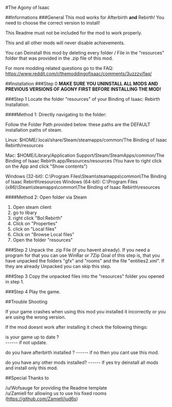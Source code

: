 

#The Agony of Isaac

                                                                                                                                                                                                                             

##Informations
###General
This mod works for Afterbirth __and__ Rebirth! You need to choose the correct version to install!

This Readme must not be included for the mod to work properly.

This and all other mods will never disable achievements.

You can Deinstall this mod by deleting every folder / File in the "resources" folder that was provided in the .zip file of this mod.


For more modding related questions go to the FAQ: 
https://www.reddit.com/r/themoddingofisaac/comments/3uzzzv/faq/

##Installation
###Step 0
__MAKE SURE YOU UNINSTALL ALL MODS AND PREVIOUS VERSIONS OF AGONY FIRST BEFORE INSTALLING THE MOD!__

###Step 1
Locate the folder "resources" of your Binding of Isaac: Rebirth  Installation.



####Method 1: Directly navigating to the folder: 

Follow the Folder Path provided below. these paths are the DEFAULT installation paths of steam.

Linux: 
$HOME/.local/share/Steam/steamapps/common/The Binding of Isaac Rebirth/resources

Mac: 
$HOME/Library/Application Support/Steam/SteamApps/common/The Binding of Isaac Rebirth.app/Resources/resources 
(You have to right click on the App and click "Show contents")

Windows (32-bit): 
C:\Program Files\Steam\steamapps\common\The Binding of Isaac Rebirth\resources
Windows (64-bit): 
C:\Program Files (x86)\Steam\steamapps\common\The Binding of Isaac Rebirth\resources


####Method 2: Open folder via Steam

1. Open steam client
2. go to libary
3. right click "BoI:Rebirth"
4. Click on "Properties"
5. click on "Local files"
6. Click on "Browse Local files"
7. Open the folder "resources"



###Step 2
Unpack the .zip File (if you havent already). If you need a program for that you can use WinRar or 7Zip
Goal of this step is, that you have unpacked the folders "gfx" and "rooms" and the file "entities2.xml".
If they are already Unpacked you can skip this step.


###Step 3
Copy the unpacked files into the "resources" folder you opened in step 1. 


###Step 4
Play the game.



##Trouble Shooting

If your game crashes when using this mod you installed it incorrectly or you are using the wrong version.


If the mod doesnt work after installing it check the following things:

is your game up to date ?  
------ if not update.

do you have afterbirth installed ? 
------ if no then you cant use this mod.

do you have any other mods installed? 
------ if yes try deinstall all mods and install only this mod.


##Special Thanks to

/u/Wofsauge for providing the Readme template   
/u/Zamiell for allowing us to use his fixed rooms (https://github.com/Zamiell/jud6s)   







